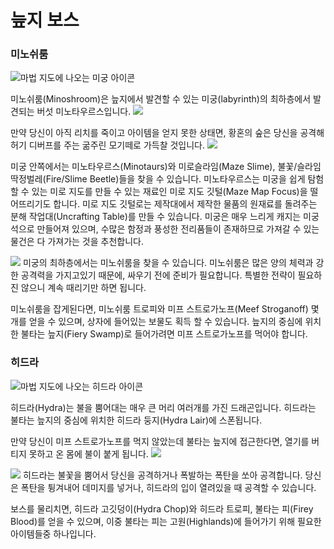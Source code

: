 # 늪지 보스

### 미노쉬룸

![마법 지도에 나오는 미궁 아이콘](labyrinthmap.png)

미노쉬룸(Minoshroom)은 늪지에서 발견할 수 있는 미궁(labyrinth)의 최하층에서 발견되는 버섯 미노타우르스입니다. 
![](labyrinth_exterior.png)

만약 당신이 아직 리치를 죽이고 아이템을 얻지 못한 상태면, 황혼의 숲은 당신을 공격해 허기 디버프를 주는 굶주린 모기떼로 가득찰 것입니다.
![](swamp_locked.png)

미궁 안쪽에서는 미노타우르스(Minotaurs)와 미로슬라임(Maze Slime), 불꽃/슬라임 딱정벌레(Fire/Slime Beetle)들을 찾을 수 있습니다. 미노타우르스는 미궁을 쉽게 탐험할 수 있는 미로 지도를 만들 수 있는 재료인 미로 지도 깃털(Maze Map Focus)을 떨어뜨리기도 합니다. 미로 지도 깃털로는 제작대에서 제작한 물품의 원재료를 돌려주는 분해 작업대(Uncrafting Table)를 만들 수 있습니다.
미궁은 매우 느리게 캐지는 미궁석으로 만들어져 있으며, 수많은 함정과 풍성한 전리품들이 존재하므로 가져갈 수 있는 물건은 다 가져가는 것을 추천합니다.

![](minoshroom.png)
미궁의 최하층에서는 미노쉬룸을 찾을 수 있습니다. 미노쉬룸은 많은 양의 체력과 강한 공격력을 가지고있기 때문에, 싸우기 전에 준비가 필요합니다. 특별한 전략이 필요하진 않으니 계속 때리기만 하면 됩니다.

미노쉬룸을 잡게된다면, 미노쉬룸 트로피와 미프 스트로가노프(Meef Stroganoff) 몇개를 얻을 수 있으며, 상자에 들어있는 보물도 획득 할 수 있습니다. 늪지의 중심에 위치한 불타는 늪지(Fiery Swamp)로 들어가려면 미프 스트로가노프를 먹어야 합니다.


### 히드라

![마법 지도에 나오는 히드라 아이콘](hydramap.png)

히드라(Hydra)는 불을 뿜어대는 매우 큰 머리 여러개를 가진 드래곤입니다. 히드라는 불타는 늪지의 중심에 위치한 히드라 둥지(Hydra Lair)에 스폰됩니다.

만약 당신이 미프 스트로가노프를 먹지 않았는데 불타는 늪지에 접근한다면, 열기를 버티지 못하고 온 몸에 불이 붙게 됩니다.
![](fire\_swamp\_locked.png)

![](hydra.png)
히드라는 불꽃을 뿜어서 당신을 공격하거나 폭발하는 폭탄을 쏘아 공격합니다. 당신은 폭탄을 튕겨내어 데미지를 넣거나, 히드라의 입이 열려있을 때 공격할 수 있습니다.

보스를 물리치면, 히드라 고깃덩이(Hydra Chop)와 히드라 트로피, 불타는 피(Firey Blood)를 얻을 수 있으며, 이중 불타는 피는 고원(Highlands)에 들어가기 위해 필요한 아이템들중 하나입니다.
